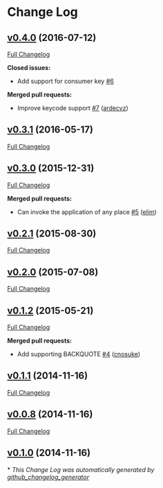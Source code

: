 # Change Log

## [v0.4.0](https://github.com/k0kubun/karabiner-dsl/tree/v0.4.0) (2016-07-12)
[Full Changelog](https://github.com/k0kubun/karabiner-dsl/compare/v0.3.1...v0.4.0)

**Closed issues:**

- Add support for consumer key [\#6](https://github.com/k0kubun/karabiner-dsl/issues/6)

**Merged pull requests:**

- Improve keycode support [\#7](https://github.com/k0kubun/karabiner-dsl/pull/7) ([ardecvz](https://github.com/ardecvz))

## [v0.3.1](https://github.com/k0kubun/karabiner-dsl/tree/v0.3.1) (2016-05-17)
[Full Changelog](https://github.com/k0kubun/karabiner-dsl/compare/v0.3.0...v0.3.1)

## [v0.3.0](https://github.com/k0kubun/karabiner-dsl/tree/v0.3.0) (2015-12-31)
[Full Changelog](https://github.com/k0kubun/karabiner-dsl/compare/v0.2.1...v0.3.0)

**Merged pull requests:**

- Can invoke the application of any place [\#5](https://github.com/k0kubun/karabiner-dsl/pull/5) ([elim](https://github.com/elim))

## [v0.2.1](https://github.com/k0kubun/karabiner-dsl/tree/v0.2.1) (2015-08-30)
[Full Changelog](https://github.com/k0kubun/karabiner-dsl/compare/v0.2.0...v0.2.1)

## [v0.2.0](https://github.com/k0kubun/karabiner-dsl/tree/v0.2.0) (2015-07-08)
[Full Changelog](https://github.com/k0kubun/karabiner-dsl/compare/v0.1.2...v0.2.0)

## [v0.1.2](https://github.com/k0kubun/karabiner-dsl/tree/v0.1.2) (2015-05-21)
[Full Changelog](https://github.com/k0kubun/karabiner-dsl/compare/v0.1.1...v0.1.2)

**Merged pull requests:**

- Add supporting BACKQUOTE [\#4](https://github.com/k0kubun/karabiner-dsl/pull/4) ([cnosuke](https://github.com/cnosuke))

## [v0.1.1](https://github.com/k0kubun/karabiner-dsl/tree/v0.1.1) (2014-11-16)
[Full Changelog](https://github.com/k0kubun/karabiner-dsl/compare/v0.0.8...v0.1.1)

## [v0.0.8](https://github.com/k0kubun/karabiner-dsl/tree/v0.0.8) (2014-11-16)
[Full Changelog](https://github.com/k0kubun/karabiner-dsl/compare/v0.1.0...v0.0.8)

## [v0.1.0](https://github.com/k0kubun/karabiner-dsl/tree/v0.1.0) (2014-11-16)


\* *This Change Log was automatically generated by [github_changelog_generator](https://github.com/skywinder/Github-Changelog-Generator)*